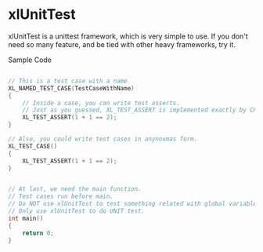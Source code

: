 xlUnitTest
==========

xlUnitTest is a unittest framework, which is very simple to use.
If you don't need so many feature, and be tied with other heavy frameworks, try it.

Sample Code

``` C++

// This is a test case with a name
XL_NAMED_TEST_CASE(TestCaseWithName)
{
	// Inside a case, you can write test asserts.
	// Just as you guessed, XL_TEST_ASSERT is implemented exactly by CRT assert.
	XL_TEST_ASSERT(1 + 1 == 2);
}

// Also, you could write test cases in anynoumas form.
XL_TEST_CASE()
{
	XL_TEST_ASSERT(1 + 1 == 2);
}


// At last, we need the main function.
// Test cases run before main.
// Do NOT use xlUnitTest to test something related with global variable initializtion.
// Only use xlUnitTest to do UNIT test.
int main()
{
	return 0;
}

```
